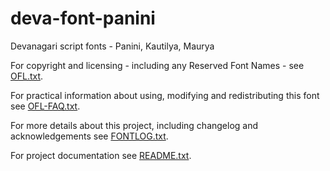 deva-font-panini
================

Devanagari script fonts - Panini, Kautilya, Maurya

For copyright and licensing - including any Reserved Font Names - see [OFL.txt](OFL.txt).

For practical information about using, modifying and redistributing this font see [OFL-FAQ.txt](OFL-FAQ.txt).

For more details about this project, including changelog and acknowledgements see [FONTLOG.txt](FONTLOG.txt).

For project documentation see [README.txt](README.txt).
